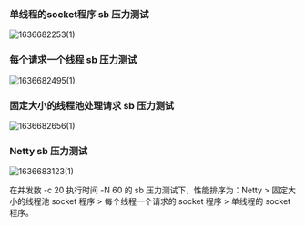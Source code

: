 ### 单线程的socket程序 sb 压力测试  
![1636682253(1)](https://user-images.githubusercontent.com/18158758/141395653-46fea474-53a6-40ca-856d-aa8af9ac241c.png)  

### 每个请求一个线程 sb 压力测试  
![1636682495(1)](https://user-images.githubusercontent.com/18158758/141396019-40efae58-7665-4816-9be9-82d57b4236cd.png)  

### 固定大小的线程池处理请求 sb 压力测试  
![1636682656(1)](https://user-images.githubusercontent.com/18158758/141396271-92e7ed30-277c-4a15-a6ea-3bbf92ae586b.png)  

### Netty sb 压力测试
![1636683123(1)](https://user-images.githubusercontent.com/18158758/141396949-f9d2842d-d8e2-49da-82c1-51e15ab5310d.png)  

在并发数 -c 20 执行时间 -N 60 的 sb 压力测试下，性能排序为：Netty > 固定大小的线程池 socket 程序 > 每个线程一个请求的 socket 程序 > 单线程的 socket 程序。
